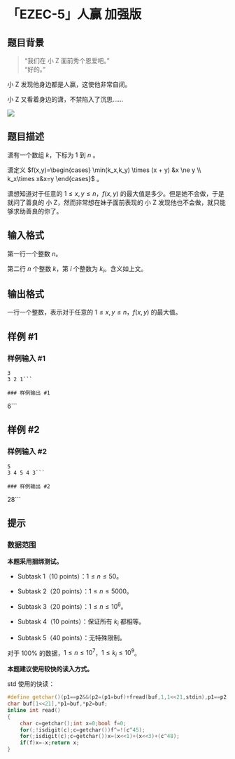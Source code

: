 # 「EZEC-5」人赢 加强版

## 题目背景

> “我们在 小 Z 面前秀个恩爱吧。”\
>“好的。”

小 Z 发现他身边都是人赢，这使他非常自闭。

小 Z 又看着身边的潇，不禁陷入了沉思……

![](https://cdn.luogu.com.cn/upload/image_hosting/b1ij58kc.png)

## 题目描述

潇有一个数组 $k$，下标为 $1$ 到 $n$ 。

潇定义 $f(x,y)=\begin{cases} \min(k_x,k_y) \times (x + y) &x \ne y \\ k_x\times x&x=y \end{cases}$ 。

潇想知道对于任意的 $1 \le x,y \le n$，$f(x,y)$ 的最大值是多少。但是她不会做，于是就问了善良的 小 Z，然而非常想在妹子面前表现的 小 Z 发现他也不会做，就只能够求助善良的你了。

## 输入格式

第一行一个整数 $n$。

第二行 $n$ 个整数 $k$，第 $i$ 个整数为 $k_i$。含义如上文。

## 输出格式

一行一个整数，表示对于任意的 $1 \le x,y \le n$，$f(x,y)$ 的最大值。

## 样例 #1

### 样例输入 #1
```
3
3 2 1```

### 样例输出 #1

```
6```

## 样例 #2

### 样例输入 #2
```
5
3 4 5 4 3```

### 样例输出 #2

```
28```

## 提示

### 数据范围

**本题采用捆绑测试。**

- Subtask 1（10 points）：$1 \le n \le 50$。

- Subtask 2（20 points）：$1 \le n \le 5000$。

- Subtask 3（20 points）：$1 \le n \le 10^6$。

- Subtask 4（10 points）：保证所有 $k_{i}$ 都相等。

- Subtask 5（40 points）：无特殊限制。

对于 $100\%$ 的数据，$1 \le n \le 10^7$，$1 \le k_{i} \le 10^9$。

**本题建议使用较快的读入方式。**

std 使用的快读：

```cpp
#define getchar()(p1==p2&&(p2=(p1=buf)+fread(buf,1,1<<21,stdin),p1==p2)?EOF:*p1++)
char buf[1<<21],*p1=buf,*p2=buf;
inline int read()
{
    char c=getchar();int x=0;bool f=0;
    for(;!isdigit(c);c=getchar())f^=!(c^45);
    for(;isdigit(c);c=getchar())x=(x<<1)+(x<<3)+(c^48);
    if(f)x=-x;return x;
}
```
